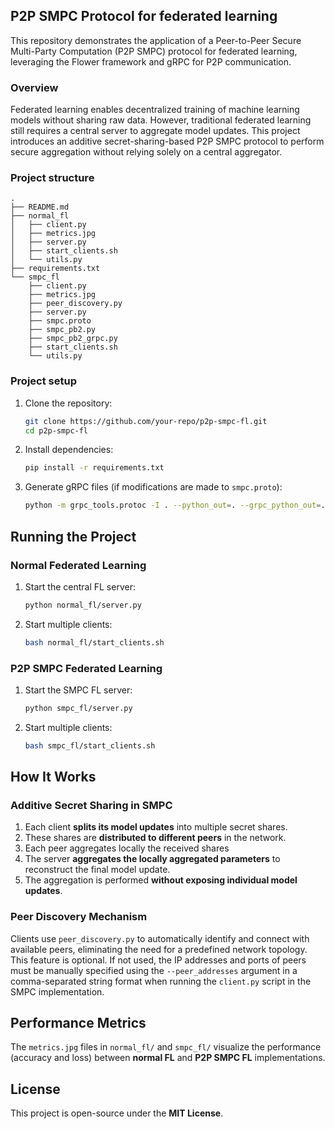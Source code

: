## P2P SMPC Protocol for federated learning
This repository demonstrates the application of a Peer-to-Peer Secure Multi-Party Computation (P2P SMPC) protocol for federated learning, leveraging the Flower framework and gRPC for P2P communication.

### Overview
Federated learning enables decentralized training of machine learning models without sharing raw data. However, traditional federated learning still requires a central server to aggregate model updates. This project introduces an additive secret-sharing-based P2P SMPC protocol to perform secure aggregation without relying solely on a central aggregator.

### Project structure
```
.
├── README.md
├── normal_fl
│   ├── client.py
│   ├── metrics.jpg
│   ├── server.py
│   ├── start_clients.sh
│   └── utils.py
├── requirements.txt
└── smpc_fl
    ├── client.py
    ├── metrics.jpg
    ├── peer_discovery.py
    ├── server.py
    ├── smpc.proto
    ├── smpc_pb2.py
    ├── smpc_pb2_grpc.py
    ├── start_clients.sh
    └── utils.py
```

### Project setup

1. Clone the repository:
   ```sh
   git clone https://github.com/your-repo/p2p-smpc-fl.git
   cd p2p-smpc-fl
   ```
2. Install dependencies:
   ```sh
   pip install -r requirements.txt
   ```
3. Generate gRPC files (if modifications are made to `smpc.proto`):
   ```sh
   python -m grpc_tools.protoc -I . --python_out=. --grpc_python_out=. smpc.proto
   ```

## Running the Project

### Normal Federated Learning

1. Start the central FL server:
   ```sh
   python normal_fl/server.py
   ```
2. Start multiple clients:
   ```sh
   bash normal_fl/start_clients.sh
   ```

### P2P SMPC Federated Learning

1. Start the SMPC FL server:
   ```sh
   python smpc_fl/server.py
   ```
2. Start multiple clients:
   ```sh
   bash smpc_fl/start_clients.sh
   ```

## How It Works

### Additive Secret Sharing in SMPC

1. Each client **splits its model updates** into multiple secret shares.
2. These shares are **distributed to different peers** in the network.
3. Each peer aggregates locally the received shares
3. The server **aggregates the locally aggregated parameters** to reconstruct the final model update.
4. The aggregation is performed **without exposing individual model updates**.

### Peer Discovery Mechanism
Clients use `peer_discovery.py` to automatically identify and connect with available peers, eliminating the need for a predefined network topology. This feature is optional. If not used, the IP addresses and ports of peers must be manually specified using the `--peer_addresses` argument in a comma-separated string format when running the `client.py` script in the SMPC implementation.

## Performance Metrics
The `metrics.jpg` files in `normal_fl/` and `smpc_fl/` visualize the performance (accuracy and loss) between **normal FL** and **P2P SMPC FL** implementations.

## License
This project is open-source under the **MIT License**.

